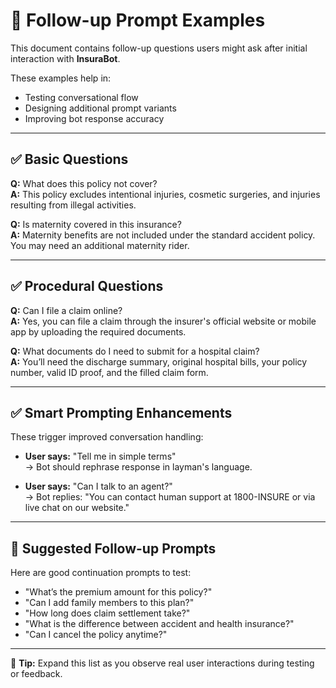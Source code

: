 # 📘 Follow-up Prompt Examples

This document contains follow-up questions users might ask after initial interaction with **InsuraBot**.

These examples help in:
- Testing conversational flow
- Designing additional prompt variants
- Improving bot response accuracy

---

## ✅ Basic Questions

**Q:** What does this policy not cover?  
**A:** This policy excludes intentional injuries, cosmetic surgeries, and injuries resulting from illegal activities.

**Q:** Is maternity covered in this insurance?  
**A:** Maternity benefits are not included under the standard accident policy. You may need an additional maternity rider.

---

## ✅ Procedural Questions

**Q:** Can I file a claim online?  
**A:** Yes, you can file a claim through the insurer's official website or mobile app by uploading the required documents.

**Q:** What documents do I need to submit for a hospital claim?  
**A:** You’ll need the discharge summary, original hospital bills, your policy number, valid ID proof, and the filled claim form.

---

## ✅ Smart Prompting Enhancements

These trigger improved conversation handling:

- **User says:** "Tell me in simple terms"  
  → Bot should rephrase response in layman's language.

- **User says:** "Can I talk to an agent?"  
  → Bot replies: "You can contact human support at 1800-INSURE or via live chat on our website."

---

## 🔁 Suggested Follow-up Prompts

Here are good continuation prompts to test:

- "What’s the premium amount for this policy?"
- "Can I add family members to this plan?"
- "How long does claim settlement take?"
- "What is the difference between accident and health insurance?"
- "Can I cancel the policy anytime?"

---

🧠 **Tip:** Expand this list as you observe real user interactions during testing or feedback.
